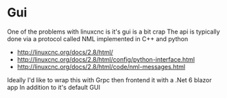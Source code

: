 # Gui

One of the problems with linuxcnc is it's gui is a bit crap
The api is typically done via a protocol called NML
implemented in C++ and python

  * http://linuxcnc.org/docs/2.8/html/
  * http://linuxcnc.org/docs/2.8/html/config/python-interface.html
  * http://linuxcnc.org/docs/2.8/html/code/nml-messages.html

Ideally I'd like to wrap this with Grpc then frontend it with a .Net 6 blazor app
In addition to it's default GUI

